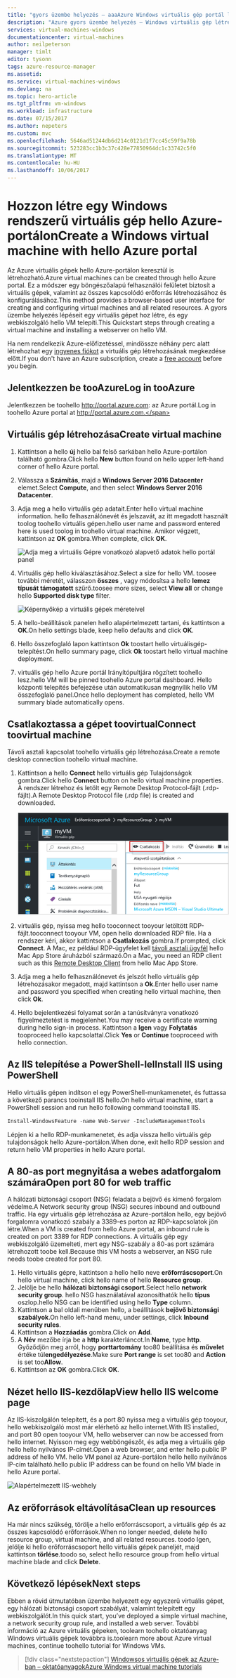 ```yaml
---
title: "gyors üzembe helyezés – aaaAzure Windows virtuális gép portál létrehozása |} Microsoft Docs"
description: "Azure gyors üzembe helyezés – Windows virtuális gép létrehozása a Portalon"
services: virtual-machines-windows
documentationcenter: virtual-machines
author: neilpeterson
manager: timlt
editor: tysonn
tags: azure-resource-manager
ms.assetid: 
ms.service: virtual-machines-windows
ms.devlang: na
ms.topic: hero-article
ms.tgt_pltfrm: vm-windows
ms.workload: infrastructure
ms.date: 07/15/2017
ms.author: nepeters
ms.custom: mvc
ms.openlocfilehash: 5646ad51244db6d214c0121d1f7cc45c59f9a78b
ms.sourcegitcommit: 523283cc1b3c37c428e77850964dc1c33742c5f0
ms.translationtype: MT
ms.contentlocale: hu-HU
ms.lasthandoff: 10/06/2017
---
```

# <a name="create-a-windows-virtual-machine-with-hello-azure-portal"></a><span data-ttu-id="94fa3-103">Hozzon létre egy Windows rendszerű virtuális gép hello Azure-portálon</span><span class="sxs-lookup"><span data-stu-id="94fa3-103">Create a Windows virtual machine with hello Azure portal</span></span>

<span data-ttu-id="94fa3-104">Az Azure virtuális gépek hello Azure-portálon keresztül is létrehozható.</span><span class="sxs-lookup"><span data-stu-id="94fa3-104">Azure virtual machines can be created through hello Azure portal.</span></span> <span data-ttu-id="94fa3-105">Ez a módszer egy böngészőalapú felhasználói felületet biztosít a virtuális gépek, valamint az összes kapcsolódó erőforrás létrehozásához és konfigurálásához.</span><span class="sxs-lookup"><span data-stu-id="94fa3-105">This method provides a browser-based user interface for creating and configuring virtual machines and all related resources.</span></span> <span data-ttu-id="94fa3-106">A gyors üzembe helyezés lépéseit egy virtuális gépet hoz létre, és egy webkiszolgáló hello VM telepíti.</span><span class="sxs-lookup"><span data-stu-id="94fa3-106">This Quickstart steps through creating a virtual machine and installing a webserver on hello VM.</span></span>

<span data-ttu-id="94fa3-107">Ha nem rendelkezik Azure-előfizetéssel, mindössze néhány perc alatt létrehozhat egy [ingyenes fiókot](https://azure.microsoft.com/free/?WT.mc_id=A261C142F) a virtuális gép létrehozásának megkezdése előtt.</span><span class="sxs-lookup"><span data-stu-id="94fa3-107">If you don't have an Azure subscription, create a [free account](https://azure.microsoft.com/free/?WT.mc_id=A261C142F) before you begin.</span></span>

## <a name="log-in-tooazure"></a><span data-ttu-id="94fa3-108">Jelentkezzen be tooAzure</span><span class="sxs-lookup"><span data-stu-id="94fa3-108">Log in tooAzure</span></span>

<span data-ttu-id="94fa3-109">Jelentkezzen be toohello http://portal.azure.com: az Azure portál.</span><span class="sxs-lookup"><span data-stu-id="94fa3-109">Log in toohello Azure portal at http://portal.azure.com.</span></span>

## <a name="create-virtual-machine"></a><span data-ttu-id="94fa3-110">Virtuális gép létrehozása</span><span class="sxs-lookup"><span data-stu-id="94fa3-110">Create virtual machine</span></span>

1. <span data-ttu-id="94fa3-111">Kattintson a hello **új** hello bal felső sarkában hello Azure-portálon található gombra.</span><span class="sxs-lookup"><span data-stu-id="94fa3-111">Click hello **New** button found on hello upper left-hand corner of hello Azure portal.</span></span>

2. <span data-ttu-id="94fa3-112">Válassza a **Számítás**, majd a **Windows Server 2016 Datacenter** elemet.</span><span class="sxs-lookup"><span data-stu-id="94fa3-112">Select **Compute**, and then select **Windows Server 2016 Datacenter**.</span></span> 

3. <span data-ttu-id="94fa3-113">Adja meg a hello virtuális gép adatait.</span><span class="sxs-lookup"><span data-stu-id="94fa3-113">Enter hello virtual machine information.</span></span> <span data-ttu-id="94fa3-114">hello felhasználónevét és jelszavát, az itt megadott használt toolog toohello virtuális gépen.</span><span class="sxs-lookup"><span data-stu-id="94fa3-114">hello user name and password entered here is used toolog in toohello virtual machine.</span></span> <span data-ttu-id="94fa3-115">Amikor végzett, kattintson az **OK** gombra.</span><span class="sxs-lookup"><span data-stu-id="94fa3-115">When complete, click **OK**.</span></span>

    ![Adja meg a virtuális Gépre vonatkozó alapvető adatok hello portál panel](./media/quick-create-portal/create-windows-vm-portal-basic-blade.png)  

4. <span data-ttu-id="94fa3-117">Virtuális gép hello kiválasztásához.</span><span class="sxs-lookup"><span data-stu-id="94fa3-117">Select a size for hello VM.</span></span> <span data-ttu-id="94fa3-118">toosee további méretét, válasszon **összes** , vagy módosítsa a hello **lemez típusát támogatott** szűrő.</span><span class="sxs-lookup"><span data-stu-id="94fa3-118">toosee more sizes, select **View all** or change hello **Supported disk type** filter.</span></span> 

    ![Képernyőkép a virtuális gépek méreteivel](./media/quick-create-portal/create-windows-vm-portal-sizes.png)  

5. <span data-ttu-id="94fa3-120">A hello-beállítások panelen hello alapértelmezett tartani, és kattintson a **OK**.</span><span class="sxs-lookup"><span data-stu-id="94fa3-120">On hello settings blade, keep hello defaults and click **OK**.</span></span>

6. <span data-ttu-id="94fa3-121">Hello összefoglaló lapon kattintson **Ok** toostart hello virtuálisgép-telepítést.</span><span class="sxs-lookup"><span data-stu-id="94fa3-121">On hello summary page, click **Ok** toostart hello virtual machine deployment.</span></span>

7. <span data-ttu-id="94fa3-122">virtuális gép hello Azure portál Irányítópultjára rögzített toohello lesz.</span><span class="sxs-lookup"><span data-stu-id="94fa3-122">hello VM will be pinned toohello Azure portal dashboard.</span></span> <span data-ttu-id="94fa3-123">Hello központi telepítés befejezése után automatikusan megnyílik hello VM összefoglaló panel.</span><span class="sxs-lookup"><span data-stu-id="94fa3-123">Once hello deployment has completed, hello VM summary blade automatically opens.</span></span>


## <a name="connect-toovirtual-machine"></a><span data-ttu-id="94fa3-124">Csatlakoztassa a gépet toovirtual</span><span class="sxs-lookup"><span data-stu-id="94fa3-124">Connect toovirtual machine</span></span>

<span data-ttu-id="94fa3-125">Távoli asztali kapcsolat toohello virtuális gép létrehozása.</span><span class="sxs-lookup"><span data-stu-id="94fa3-125">Create a remote desktop connection toohello virtual machine.</span></span>

1. <span data-ttu-id="94fa3-126">Kattintson a hello **Connect** hello virtuális gép Tulajdonságok gombra.</span><span class="sxs-lookup"><span data-stu-id="94fa3-126">Click hello **Connect** button on hello virtual machine properties.</span></span> <span data-ttu-id="94fa3-127">A rendszer létrehoz és letölt egy Remote Desktop Protocol-fájlt (.rdp-fájlt).</span><span class="sxs-lookup"><span data-stu-id="94fa3-127">A Remote Desktop Protocol file (.rdp file) is created and downloaded.</span></span>

    ![Portál – 9](./media/quick-create-portal/quick-create-portal/portal-quick-start-9.png) 

2. <span data-ttu-id="94fa3-129">virtuális gép, nyissa meg hello tooconnect tooyour letöltött RDP-fájlt.</span><span class="sxs-lookup"><span data-stu-id="94fa3-129">tooconnect tooyour VM, open hello downloaded RDP file.</span></span> <span data-ttu-id="94fa3-130">Ha a rendszer kéri, akkor kattintson a **Csatlakozás** gombra.</span><span class="sxs-lookup"><span data-stu-id="94fa3-130">If prompted, click **Connect**.</span></span> <span data-ttu-id="94fa3-131">A Mac, ez például RDP-ügyfelet kell [távoli asztali ügyfél](https://itunes.apple.com/us/app/microsoft-remote-desktop/id715768417?mt=12) hello Mac App Store áruházból származó.</span><span class="sxs-lookup"><span data-stu-id="94fa3-131">On a Mac, you need an RDP client such as this [Remote Desktop Client](https://itunes.apple.com/us/app/microsoft-remote-desktop/id715768417?mt=12) from hello Mac App Store.</span></span>

3. <span data-ttu-id="94fa3-132">Adja meg a hello felhasználónevet és jelszót hello virtuális gép létrehozásakor megadott, majd kattintson a **Ok**.</span><span class="sxs-lookup"><span data-stu-id="94fa3-132">Enter hello user name and password you specified when creating hello virtual machine, then click **Ok**.</span></span>

4. <span data-ttu-id="94fa3-133">Hello bejelentkezési folyamat során a tanúsítványra vonatkozó figyelmeztetést is megjelenhet.</span><span class="sxs-lookup"><span data-stu-id="94fa3-133">You may receive a certificate warning during hello sign-in process.</span></span> <span data-ttu-id="94fa3-134">Kattintson a **Igen** vagy **Folytatás** tooproceed hello kapcsolattal.</span><span class="sxs-lookup"><span data-stu-id="94fa3-134">Click **Yes** or **Continue** tooproceed with hello connection.</span></span>


## <a name="install-iis-using-powershell"></a><span data-ttu-id="94fa3-135">Az IIS telepítése a PowerShell-lel</span><span class="sxs-lookup"><span data-stu-id="94fa3-135">Install IIS using PowerShell</span></span>

<span data-ttu-id="94fa3-136">Hello virtuális gépen indítson el egy PowerShell-munkamenetet, és futtassa a következő parancs tooinstall IIS hello.</span><span class="sxs-lookup"><span data-stu-id="94fa3-136">On hello virtual machine, start a PowerShell session and run hello following command tooinstall IIS.</span></span>

```powershell
Install-WindowsFeature -name Web-Server -IncludeManagementTools
```

<span data-ttu-id="94fa3-137">Lépjen ki a hello RDP-munkamenetet, és adja vissza hello virtuális gép tulajdonságok hello Azure-portálon.</span><span class="sxs-lookup"><span data-stu-id="94fa3-137">When done, exit hello RDP session and return hello VM properties in hello Azure portal.</span></span>

## <a name="open-port-80-for-web-traffic"></a><span data-ttu-id="94fa3-138">A 80-as port megnyitása a webes adatforgalom számára</span><span class="sxs-lookup"><span data-stu-id="94fa3-138">Open port 80 for web traffic</span></span> 

<span data-ttu-id="94fa3-139">A hálózati biztonsági csoport (NSG) feladata a bejövő és kimenő forgalom védelme.</span><span class="sxs-lookup"><span data-stu-id="94fa3-139">A Network security group (NSG) secures inbound and outbound traffic.</span></span> <span data-ttu-id="94fa3-140">Ha egy virtuális gép létrehozása az Azure-portálon hello, egy bejövő forgalomra vonatkozó szabály a 3389-es porton az RDP-kapcsolatok jön létre.</span><span class="sxs-lookup"><span data-stu-id="94fa3-140">When a VM is created from hello Azure portal, an inbound rule is created on port 3389 for RDP connections.</span></span> <span data-ttu-id="94fa3-141">A virtuális gép egy webkiszolgáló üzemelteti, mert egy NSG-szabály a 80-as port számára létrehozott toobe kell.</span><span class="sxs-lookup"><span data-stu-id="94fa3-141">Because this VM hosts a webserver, an NSG rule needs toobe created for port 80.</span></span>

1. <span data-ttu-id="94fa3-142">Hello virtuális gépre, kattintson a hello hello neve **erőforráscsoport**.</span><span class="sxs-lookup"><span data-stu-id="94fa3-142">On hello virtual machine, click hello name of hello **Resource group**.</span></span>
2. <span data-ttu-id="94fa3-143">Jelölje be hello **hálózati biztonsági csoport**.</span><span class="sxs-lookup"><span data-stu-id="94fa3-143">Select hello **network security group**.</span></span> <span data-ttu-id="94fa3-144">hello NSG használatával azonosíthatók hello **típus** oszlop.</span><span class="sxs-lookup"><span data-stu-id="94fa3-144">hello NSG can be identified using hello **Type** column.</span></span> 
3. <span data-ttu-id="94fa3-145">Kattintson a bal oldali menüben hello, a beállítások **bejövő biztonsági szabályok**.</span><span class="sxs-lookup"><span data-stu-id="94fa3-145">On hello left-hand menu, under settings, click **Inbound security rules**.</span></span>
4. <span data-ttu-id="94fa3-146">Kattintson a **Hozzáadás** gombra.</span><span class="sxs-lookup"><span data-stu-id="94fa3-146">Click on **Add**.</span></span>
5. <span data-ttu-id="94fa3-147">A **Név** mezőbe írja be a **http** karakterláncot.</span><span class="sxs-lookup"><span data-stu-id="94fa3-147">In **Name**, type **http**.</span></span> <span data-ttu-id="94fa3-148">Győződjön meg arról, hogy **porttartomány** too80 beállítása és **művelet** értéke túl**engedélyezése**.</span><span class="sxs-lookup"><span data-stu-id="94fa3-148">Make sure **Port range** is set too80 and **Action** is set too**Allow**.</span></span> 
6. <span data-ttu-id="94fa3-149">Kattintson az **OK** gombra.</span><span class="sxs-lookup"><span data-stu-id="94fa3-149">Click **OK**.</span></span>


## <a name="view-hello-iis-welcome-page"></a><span data-ttu-id="94fa3-150">Nézet hello IIS-kezdőlap</span><span class="sxs-lookup"><span data-stu-id="94fa3-150">View hello IIS welcome page</span></span>

<span data-ttu-id="94fa3-151">Az IIS-kiszolgálón telepített, és a port 80 nyissa meg a virtuális gép tooyour, hello webkiszolgáló most már elérhető az hello internet.</span><span class="sxs-lookup"><span data-stu-id="94fa3-151">With IIS installed, and port 80 open tooyour VM, hello webserver can now be accessed from hello internet.</span></span> <span data-ttu-id="94fa3-152">Nyisson meg egy webböngészőt, és adja meg a virtuális gép hello hello nyilvános IP-címét.</span><span class="sxs-lookup"><span data-stu-id="94fa3-152">Open a web browser, and enter hello public IP address of hello VM.</span></span> <span data-ttu-id="94fa3-153">hello VM panel az Azure-portálon hello hello nyilvános IP-cím található.</span><span class="sxs-lookup"><span data-stu-id="94fa3-153">hello public IP address can be found on hello VM blade in hello Azure portal.</span></span>

![Alapértelmezett IIS-webhely](./media/quick-create-powershell/default-iis-website.png) 

## <a name="clean-up-resources"></a><span data-ttu-id="94fa3-155">Az erőforrások eltávolítása</span><span class="sxs-lookup"><span data-stu-id="94fa3-155">Clean up resources</span></span>

<span data-ttu-id="94fa3-156">Ha már nincs szükség, törölje a hello erőforráscsoport, a virtuális gép és az összes kapcsolódó erőforrások.</span><span class="sxs-lookup"><span data-stu-id="94fa3-156">When no longer needed, delete hello resource group, virtual machine, and all related resources.</span></span> <span data-ttu-id="94fa3-157">toodo Igen, jelölje ki hello erőforráscsoport hello virtuális gépek paneljét, majd kattintson **törlése**.</span><span class="sxs-lookup"><span data-stu-id="94fa3-157">toodo so, select hello resource group from hello virtual machine blade and click **Delete**.</span></span>

## <a name="next-steps"></a><span data-ttu-id="94fa3-158">Következő lépések</span><span class="sxs-lookup"><span data-stu-id="94fa3-158">Next steps</span></span>

<span data-ttu-id="94fa3-159">Ebben a rövid útmutatóban üzembe helyezett egy egyszerű virtuális gépet, egy hálózati biztonsági csoport szabályát, valamint telepített egy webkiszolgálót.</span><span class="sxs-lookup"><span data-stu-id="94fa3-159">In this quick start, you’ve deployed a simple virtual machine, a network security group rule, and installed a web server.</span></span> <span data-ttu-id="94fa3-160">További információ az Azure virtuális gépeken, toolearn toohello oktatóanyag Windows virtuális gépek továbbra is.</span><span class="sxs-lookup"><span data-stu-id="94fa3-160">toolearn more about Azure virtual machines, continue toohello tutorial for Windows VMs.</span></span>

> [!div class="nextstepaction"]
> [<span data-ttu-id="94fa3-161">Windowsos virtuális gépek az Azure-ban – oktatóanyagok</span><span class="sxs-lookup"><span data-stu-id="94fa3-161">Azure Windows virtual machine tutorials</span></span>](./tutorial-manage-vm.md)
